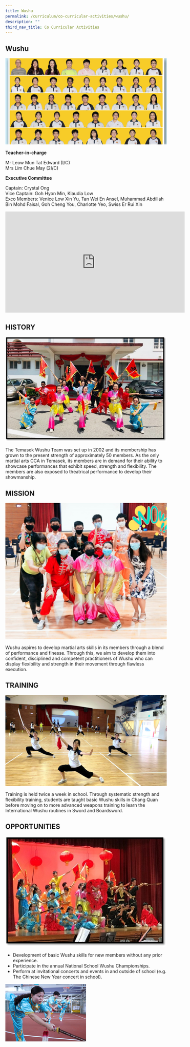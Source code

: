 ```yaml
---
title: Wushu
permalink: /curriculum/co-curricular-activities/wushu/
description: ""
third_nav_title: Co Curricular Activities
---
```

## Wushu

![banner-wushu.jpg](/images/wushu-banner.jpg)

**Teacher-in-charge**

Mr Leow Mun Tat Edward (I/C)<br>
Mrs Lim Chue May (2I/C)

**Executive Committee**

Captain: Crystal Ong <br>
Vice Captain: Goh Hyon Min, Klaudia Low <br>
Exco Members: Venice Low Xin Yu, Tan Wei En Ansel, Muhammad Abdillah Bin Mohd Faisal, Goh Cheng You, Charlotte Yeo, Swiss Er Rui Xin 

<iframe width="560" height="315" src="https://www.youtube.com/embed/SihpMaszJsU" title="YouTube video player" frameborder="0" allow="accelerometer; autoplay; clipboard-write; encrypted-media; gyroscope; picture-in-picture" allowfullscreen=""></iframe>

## HISTORY

![W1.jpg](/images/W1.jpg)

  

The Temasek Wushu Team was set up in 2002 and its membership has grown to the present strength of approximately 50 members. As the only martial arts CCA in Temasek, its members are in demand for their ability to showcase performances that exhibit speed, strength and flexibility. The members are also exposed to theatrical performance to develop their showmanship.&nbsp;  

## MISSION


![ws.jpg](/images/ws.jpg)  

Wushu aspires to develop martial arts skills in its members through a blend of performance and finesse. Through this, we aim to develop them into confident, disciplined and competent practitioners of Wushu who can display flexibility and strength in their movement through flawless execution.&nbsp;  

## TRAINING


![ws1.png](/images/ws1.png)

  

Training is held twice a week in school. Through systematic strength and flexibility training, students are taught basic Wushu skills in Chang Quan before moving on to more advanced weapons training to learn the International Wushu routines in Sword and Boardsword.&nbsp;  

## OPPORTUNITIES


![w4.jpg](/images/w4.jpg)

*   Development of basic Wushu skills for new members without any prior experience.
*   Participate in the annual National School Wushu Championships.&nbsp;
*   Perform at invitational concerts and events in and outside of school (e.g. The Chinese New Year concert in school).

<img style="width:50%" src="/images/wushu-1.jpg">